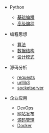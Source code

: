 * Python
   * [基础编程](https://github.com/ni-ning/LearnPython)
   * [高级编程](https://advance-python.readthedocs.io/zh_CN/latest/)

* 编程思想
    * [算法](think/algorithm)
	* [数据结构](think/data-structure)
	* [设计模式](pattern/)

* 源码分析
   * [requests](code/request)
   * [urllib3](code/urllib3)
   * [socketserver](code/socketserver)

* 企业应用
    * [DevOps](enterprise/devops)
	* [网站发布](enterprise/uwsgi)
	* [源码管理](enterprise/git)
	* [Docker](docker/)